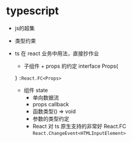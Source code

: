 # typescript

- js的超集
- 类型约束
- ts 在 react 业务中用法，直接抄作业
  - 子组件 + props 的约定
  interface Props{

  }
  `:React.FC<Props>`
  - 组件 state
    - 单向数据流
    - props callback
    - 函数类型() => void
    - 参数的类型约定
    - React 对 ts 原生支持的非常好
      React.FC
      `React.ChangeEvent<HTMLInputElement>`
